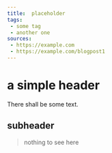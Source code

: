 ```yaml
---
title:  placeholder
tags:
 - some tag
 - another one
sources:
 - https://example.com
 - https://example.com/blogpost1
---
```


# a simple header

There shall be some text.

## subheader

> nothing to see here